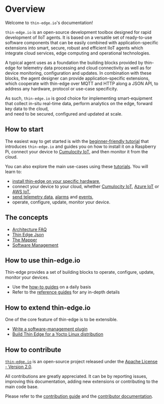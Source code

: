 # Overview

Welcome to `thin-edge.io`'s documentation!

`thin-edge.io` is an open-source development toolbox designed for rapid development of IIoT agents.
It is based on a versatile set of ready-to-use software components
that can be easily combined with application-specific extensions
into smart, secure, robust and efficient IIoT agents
which integrate cloud services, edge computing and operational technologies.

A typical agent uses as a foundation the building blocks provided by thin-edge
for telemetry data processing and cloud connectivity as well as for device monitoring, configuration and updates.
In combination with these blocks, the agent designer can provide application-specific extensions,
which cooperate with thin-edge over MQTT and HTTP along a JSON API,
to address any hardware, protocol or use-case specificity.

As such, `thin-edge.io` is good choice for implementing smart-equipment
that collect in-situ real-time data, perform analytics on the edge, forward key data to the cloud,  
and need to be secured, configured and updated at scale.

## How to start

The easiest way to get started is with the [beginner-friendly tutorial](./tutorials/getting-started.md)
that introduces `thin-edge.io` and guides you on how to install it on a Raspberry Pi,
connect your device to [Cumulocity IoT](https://www.cumulocity.com/guides/concepts/introduction/),
and then monitor it from the cloud.

You can also explore the main use-cases using these [tutorials](tutorials/tutorials.md).
You will learn to:

- [install thin-edge on your specific hardware](howto-guides/002_installation.md),
- connect your device to your cloud, whether [Cumulocity IoT](tutorials/connect-c8y.md),
  [Azure IoT](tutorials/connect-azure.md) or [AWS IoT](tutorials/connect-aws.md),
- [send telemetry data](tutorials//send-thin-edge-data.md), [alarms](tutorials//raise-alarm.md) and [events](tutorials//send-events.md),
- operate, configure, update, monitor your device.

## The concepts

  - [Architecture FAQ](architecture/faq.md)
  - [Thin Edge Json](architecture/thin-edge-json.md)
  - [The Mapper](architecture/mapper.md)
  - [Software Management](architecture/software-management.md)

## How to use thin-edge.io

Thin-edge provides a set of building blocks to operate, configure, update, monitor your devices.

* Use the [how-to guides](howto-guides/howto-guides.md) on a daily basis
* Refer to the [reference guides](references/references.md) for any in-depth details

## How to extend thin-edge.io

One of the core feature of thin-edge is to be extensible.

- [Write a software-management plugin](tutorials/write-my-software-management-plugin.md)
- [Build Thin Edge for a Yocto Linux distribution](tutorials/yocto-linux.md)

## How to contribute

[`thin-edge.io`](https://github.com/thin-edge/thin-edge.io) is an open-source project
released under the [Apache License - Version 2.0](https://github.com/thin-edge/thin-edge.io/blob/main/LICENSE.txt).

All contributions are greatly appreciated.
It can be by reporting issues, improving this documentation, adding new extensions or contributing to the main code base.

Please refer to the [contribution guide](https://github.com/thin-edge/thin-edge.io/blob/main/CONTRIBUTING.md)
and the [contributor documentation](developer/developer.md).